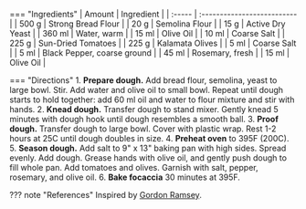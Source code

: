 === "Ingredients"
    | Amount | Ingredient                  |
    | :----- | :-------------------------- |
    | 500 g  | Strong Bread Flour          |
    | 20 g   | Semolina Flour              |
    | 15 g   | Active Dry Yeast            |
    | 360 ml | Water, warm                 |
    | 15 ml  | Olive Oil                   |
    | 10 ml  | Coarse Salt                 |
    | 225 g  | Sun-Dried Tomatoes          |
    | 225 g  | Kalamata Olives             |
    | 5 ml   | Coarse Salt                 |
    | 5 ml   | Black Pepper, coarse ground |
    | 45 ml  | Rosemary, fresh             |
    | 15 ml  | Olive Oil                   |

=== "Directions"
    1. **Prepare dough.** Add bread flour, semolina, yeast to large bowl. Stir. Add water and olive oil to small bowl. Repeat until dough starts to hold together: add 60 ml oil and water to flour mixture and stir with hands.
    2. **Knead dough.** Transfer dough to stand mixer. Gently knead 5 minutes with dough hook until dough resembles a smooth ball.
    3. **Proof dough.** Transfer dough to large bowl. Cover with plastic wrap. Rest 1-2 hours at 25C until dough doubles in size.
    4. **Preheat oven** to 395F (200C).
    5. **Season dough.** Add salt to 9" x 13" baking pan with high sides. Spread evenly. Add dough. Grease hands with olive oil, and gently push dough to fill whole pan. Add tomatoes and olives. Garnish with salt, pepper, rosemary, and olive oil.
    6. **Bake focaccia** 30 minutes at 395F.


??? note "References"
    Inspired by [Gordon Ramsey](https://www.youtube.com/watch?v=WR1MDeP-qSc).
